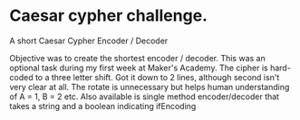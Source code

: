 # Caesar cypher challenge.
A short Caesar Cypher Encoder / Decoder

Objective was to create the shortest encoder / decoder.
This was an optional task during my first week at Maker's Academy.
The cipher is hard-coded to a three letter shift.
Got it down to 2 lines, although second isn't very clear at all.
The rotate is unnecessary but helps human understanding of A = 1, B = 2 etc.
Also available  is single method encoder/decoder that takes a string and a boolean indicating ifEncoding
